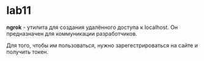 # lab11
**ngrok** - утилита для создания удалённого доступа к localhost. Он предназначен для коммуникации разработчиков.

Для того, чтобы им пользоваться, нужно зарегестрироваться на сайте и получить токен.
